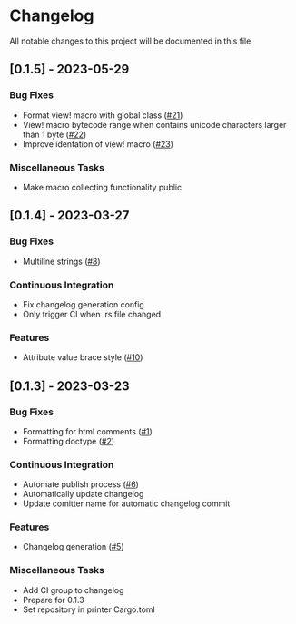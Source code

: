 # Changelog

All notable changes to this project will be documented in this file.

## [0.1.5] - 2023-05-29

### Bug Fixes

- Format view! macro with global class ([#21](https://github.com/bram209/leptosfmt/issues/21))
- View! macro bytecode range when contains unicode characters larger than 1 byte ([#22](https://github.com/bram209/leptosfmt/issues/22))
- Improve identation of view! macro ([#23](https://github.com/bram209/leptosfmt/issues/23))

### Miscellaneous Tasks

- Make macro collecting functionality public

## [0.1.4] - 2023-03-27

### Bug Fixes

- Multiline strings ([#8](https://github.com/bram209/leptosfmt/issues/8))

### Continuous Integration

- Fix changelog generation config
- Only trigger CI when .rs file changed

### Features

- Attribute value brace style ([#10](https://github.com/bram209/leptosfmt/issues/10))

## [0.1.3] - 2023-03-23

### Bug Fixes

- Formatting for html comments ([#1](https://github.com/bram209/leptosfmt/issues/1))
- Formatting doctype ([#2](https://github.com/bram209/leptosfmt/issues/2))

### Continuous Integration

- Automate publish process ([#6](https://github.com/bram209/leptosfmt/issues/6))
- Automatically update changelog
- Update comitter name for automatic changelog commit

### Features

- Changelog generation ([#5](https://github.com/bram209/leptosfmt/issues/5))

### Miscellaneous Tasks

- Add CI group to changelog
- Prepare for 0.1.3
- Set repository in printer Cargo.toml

<!-- generated by git-cliff -->
